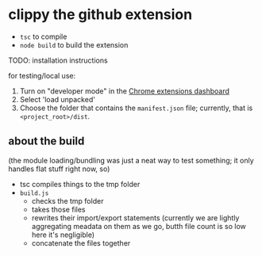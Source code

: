 # clippy the github extension

* `tsc` to compile
* `node build` to build the extension

TODO: installation instructions

for testing/local use:
1. Turn on "developer mode" in the [Chrome extensions dashboard](chrome://extensions)
2. Select 'load unpacked'
3. Choose the folder that contains the `manifest.json` file; currently, that is `<project_root>/dist`.

## about the build

(the module loading/bundling was just a neat way to test something; it only handles flat stuff right now, so)

* tsc compiles things to the tmp folder
* `build.js`
  * checks the tmp folder
  * takes those files
  * rewrites their import/export statements (currently we are lightly aggregating meadata on them as we go, butth file count is so low here it's negligible)
  * concatenate the files together
